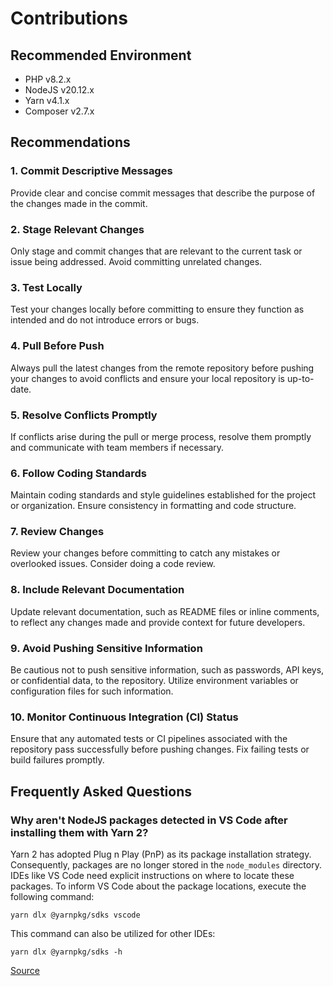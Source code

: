 # Contributions

## Recommended Environment

- PHP v8.2.x
- NodeJS v20.12.x
- Yarn v4.1.x
- Composer v2.7.x

## Recommendations

### 1. Commit Descriptive Messages

Provide clear and concise commit messages that describe the purpose of the changes made in the commit.

### 2. Stage Relevant Changes

Only stage and commit changes that are relevant to the current task or issue being addressed. Avoid committing unrelated changes.

### 3. Test Locally

Test your changes locally before committing to ensure they function as intended and do not introduce errors or bugs.

### 4. Pull Before Push

Always pull the latest changes from the remote repository before pushing your changes to avoid conflicts and ensure your local repository is up-to-date.

### 5. Resolve Conflicts Promptly

If conflicts arise during the pull or merge process, resolve them promptly and communicate with team members if necessary.

### 6. Follow Coding Standards

Maintain coding standards and style guidelines established for the project or organization. Ensure consistency in formatting and code structure.

### 7. Review Changes

Review your changes before committing to catch any mistakes or overlooked issues. Consider doing a code review.

### 8. Include Relevant Documentation

Update relevant documentation, such as README files or inline comments, to reflect any changes made and provide context for future developers.

### 9. Avoid Pushing Sensitive Information

Be cautious not to push sensitive information, such as passwords, API keys, or confidential data, to the repository. Utilize environment variables or configuration files for such information.

### 10. Monitor Continuous Integration (CI) Status

Ensure that any automated tests or CI pipelines associated with the repository pass successfully before pushing changes. Fix failing tests or build failures promptly.

## Frequently Asked Questions

### Why aren't NodeJS packages detected in VS Code after installing them with Yarn 2?

Yarn 2 has adopted Plug n Play (PnP) as its package installation strategy. Consequently, packages are no longer stored in the `node_modules` directory. IDEs like VS Code need explicit instructions on where to locate these packages. To inform VS Code about the package locations, execute the following command:

```
yarn dlx @yarnpkg/sdks vscode
```

This command can also be utilized for other IDEs:

```
yarn dlx @yarnpkg/sdks -h
```

[Source](https://stackoverflow.com/questions/65328123/how-to-configure-vscode-to-run-yarn-2-with-pnp-powered-typescript)
